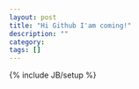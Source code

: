 ```yaml
---
layout: post
title: "Hi Github I'am coming!"
description: ""
category: 
tags: []
---
```

{% include JB/setup %}
